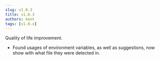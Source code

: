 ```yaml
---
slug: v1.0.3
title: v1.0.3
authors: kent
tags: [v1.0.x]
---
```


Quality of life improvement. <!-- truncate -->

- Found usages of environment variables, as well as suggestions, now show with what file they were detected in.
